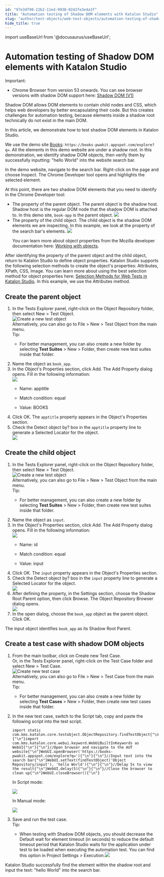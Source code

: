 ```yaml
---
id: "97e3df90-22b2-11ed-9930-0242fe3e4a3f"
title: "Automation testing of Shadow DOM elements with Katalon Studio"
slug: "author/test-objects/web-test-objects/automation-testing-of-shadow-dom-elements-with-katalon-studio"
hide_title: true
---
```

import useBaseUrl from '@docusaurus/useBaseUrl';


# <a id="id" class="anchor_top_offset"/><a id="ariaid-title1" class="anchor_top_offset"/>Automation testing of Shadow DOM elements with Katalon Studio

<div xmlns="http://www.w3.org/1999/xhtml" className="note important note_important"><span className="note__title">Important:</span> <ul className="ul"><li className="li">Chrome Browser from version 53 onwards. You can see browser versions with shadow DOM support here: <a className="xref j-external-link" href="https://caniuse.com/shadowdomv1" target="_blank">Shadow DOM (V1)</a> </li></ul></div>
<p xmlns="http://www.w3.org/1999/xhtml" className="p">Shadow DOM allows DOM elements to contain child nodes and CSS, which helps web developers by better encapsulating their code. But this creates challenges for automation testing, because elements inside a shadow root technically do not exist in the main DOM.</p> 
<p xmlns="http://www.w3.org/1999/xhtml" className="p">In this article, we demonstrate how to test shadow DOM elements in <span className="ph">Katalon Studio</span>.</p> 
<p xmlns="http://www.w3.org/1999/xhtml" className="p">We use the demo site <a className="xref j-external-link" href="https://books-pwakit.appspot.com/explore?q=" target="_blank">Books</a>: <code className="ph codeph">https://books-pwakit.appspot.com/explore?q=</code>. All the elements in this demo website are under a shadow root. In this demonstration, we identify shadow DOM objects, then verify them by successfully inputting: "hello World" into the website search bar.</p> 
<p xmlns="http://www.w3.org/1999/xhtml" className="p">In the demo website, navigate to the search bar. Right-click on the page and choose <span className="ph uicontrol">Inspect</span>. The <span className="ph uicontrol">Chrome Developer</span> tool opens and highlights the selected element.</p> 
<div xmlns="http://www.w3.org/1999/xhtml" className="p">At this point, there are two shadow DOM elements that you need to identify in the Chrome Developer tool: <ul className="ul"><li className="li"> The property of the parent object. The parent object is the shadow host. Shadow host is the regular DOM node that the shadow DOM is attached to. In this demo site, <code className="ph codeph">book-app</code> is the parent object. <img className="image" src={useBaseUrl("/caad67e0-750d-11ed-a602-0242cfbc79b5.png")} /></li><li className="li">The property of the child object. The child object is the shadow DOM elements we are inspecting. In this example, we look at the property of the search bar's elements. <img className="image" src={useBaseUrl("/cbe105e0-750d-11ed-a602-0242cfbc79b5.png")} /><p className="p">You can learn more about object properties from the Mozilla developer documentation here: <a className="xref j-external-link" href="https://developer.mozilla.org/en-US/docs/Web/JavaScript/Guide/Working_with_Objects" target="_blank">Working with objects</a>.</p></li></ul>After identifying the property of the parent object and the child object, return to <span className="ph">Katalon Studio</span> to define object properties. <span className="ph">Katalon Studio</span> supports the following selection methods to create the object's properties: Attributes, XPath, CSS, Image. You can learn more about using the best selection method for object properties here: <a className="xref" href="/docs/author/test-objects/web-test-objects/selection-methods-for-web-tests-in-katalon-studio">Selection Methods for Web Tests in <span className="ph">Katalon Studio</span></a>. In this example, we use the Attributes method. </div>

## <a id="task-5882" class="anchor_top_offset"/>Create the parent object

<ol xmlns="http://www.w3.org/1999/xhtml" className="ol steps"><li className="li step stepexpand"><span className="ph cmd">In the <span className="ph uicontrol">Tests Explorer</span> panel, right-click on the&nbsp;<span className="ph uicontrol">Object Repository</span>&nbsp;folder, then select&nbsp;<span className="ph uicontrol">New</span> &gt; <span className="ph uicontrol">Test Object</span>.</span><div className="itemgroup info"><img className="image" width={500} src={useBaseUrl("/4569c860-9b67-11ec-ad3c-024208599ecc.png")} alt="Create a new test object" /></div><div className="itemgroup info">Alternatively, you can also go to <span className="ph uicontrol">File</span> &gt; <span className="ph uicontrol">New</span> &gt; <span className="ph uicontrol">Test Object</span> from the main menu.</div><div className="itemgroup info"><div className="note tip note_tip"><span className="note__title">Tip:</span> <ul className="ul"><li className="li"><p className="p">For better management, you can also create a new folder by selecting&nbsp;<strong className="ph b"><span className="ph uicontrol">Test Suites</span></strong> &gt; <span className="ph uicontrol">New</span> &gt; <span className="ph uicontrol">Folder</span>, then create new test suites inside that folder.</p></li></ul></div></div></li><li className="li step stepexpand"><span className="ph cmd">Name the object as <code className="ph codeph">book_app</code>.</span></li><li className="li step stepexpand"><span className="ph cmd">In the <span className="ph uicontrol">Object's Properties</span> section, click <span className="ph uicontrol">Add</span>. The <span className="ph uicontrol">Add Property</span> dialog opens. Fill in the following information:</span><div className="itemgroup info"><img className="image" width={500} src={useBaseUrl("/c9ff9bb0-750d-11ed-a602-0242cfbc79b5.png")} /></div><div className="itemgroup info"><ul className="ul"><li className="li"><p className="p">Name: apptitle</p></li><li className="li"><p className="p">Match condition: equal</p></li><li className="li"><p className="p">Value: BOOKS</p></li></ul></div></li><li className="li step stepexpand"><span className="ph cmd">Click <span className="ph uicontrol">OK</span>. The <code className="ph codeph">apptitle</code> property appears in the <span className="ph uicontrol">Object's Properties</span> section.</span></li><li className="li step stepexpand"><span className="ph cmd">Check the <span className="ph uicontrol">Detect object by?</span> box in the <code className="ph codeph">apptitle</code> property line to generate a <span className="ph uicontrol">Selected Locator</span> for the object.</span><div className="itemgroup info"><img className="image" src={useBaseUrl("/cb10e4a0-750d-11ed-a602-0242cfbc79b5.png")} /></div></li></ol> 

## <a id="task-14e8e742" class="anchor_top_offset"/>Create the child object

<ol xmlns="http://www.w3.org/1999/xhtml" className="ol steps"><li className="li step stepexpand"><span className="ph cmd">In the <span className="ph uicontrol">Tests Explorer</span> panel, right-click on the&nbsp;<span className="ph uicontrol">Object Repository</span>&nbsp;folder, then select&nbsp;<span className="ph uicontrol">New</span> &gt; <span className="ph uicontrol">Test Object</span>.</span><div className="itemgroup info"><img className="image" width={500} src={useBaseUrl("/4569c860-9b67-11ec-ad3c-024208599ecc.png")} alt="Create a new test object" /></div><div className="itemgroup info">Alternatively, you can also go to <span className="ph uicontrol">File</span> &gt; <span className="ph uicontrol">New</span> &gt; <span className="ph uicontrol">Test Object</span> from the main menu.</div><div className="itemgroup info"><div className="note tip note_tip"><span className="note__title">Tip:</span> <ul className="ul"><li className="li"><p className="p">For better management, you can also create a new folder by selecting&nbsp;<strong className="ph b"><span className="ph uicontrol">Test Suites</span></strong> &gt; <span className="ph uicontrol">New</span> &gt; <span className="ph uicontrol">Folder</span>, then create new test suites inside that folder.</p></li></ul></div></div></li><li className="li step stepexpand"><span className="ph cmd">Name the object as <code className="ph codeph">input</code>.</span></li><li className="li step stepexpand"><span className="ph cmd">In the <span className="ph uicontrol">Object's Properties</span> section, click <span className="ph uicontrol">Add</span>. The <span className="ph uicontrol">Add Property</span> dialog opens. Fill in the following information:</span><div className="itemgroup info"><img className="image" width={500} src={useBaseUrl("/cbf7e940-750d-11ed-a602-0242cfbc79b5.png")} /></div><div className="itemgroup info"><ul className="ul"><li className="li"><p className="p">Name: id</p></li><li className="li"><p className="p">Match condition: equal</p></li><li className="li"><p className="p">Value: input</p></li></ul></div></li><li className="li step stepexpand"><span className="ph cmd">Click <span className="ph uicontrol">OK</span>. The <code className="ph codeph">input</code> property appears in the <span className="ph uicontrol">Object's Properties</span> section.</span></li><li className="li step stepexpand"><span className="ph cmd">Check the <span className="ph uicontrol">Detect object by?</span> box in the <code className="ph codeph">input</code> property line to generate a <span className="ph uicontrol">Selected Locator</span> for the object.</span><div className="itemgroup info"><img className="image" src={useBaseUrl("/ca8a4f80-750d-11ed-a602-0242cfbc79b5.png")} /></div></li><li className="li step stepexpand"><span className="ph cmd">After defining the property, in the <span className="ph uicontrol">Settings</span> section, choose the <span className="ph uicontrol">Shadow Root Parent</span> option, then click <span className="ph uicontrol">Browse</span>. The <span className="ph uicontrol">Object Repository Browser</span> dialog opens.</span><div className="itemgroup info"><img className="image" src={useBaseUrl("/c9be4cf0-750d-11ed-a602-0242cfbc79b5.png")} /></div></li><li className="li step stepexpand"><span className="ph cmd">In the open dialog, choose the <code className="ph codeph">book_app</code> object as the parent object. Click <span className="ph uicontrol">OK</span>.</span></li></ol> 
<section xmlns="http://www.w3.org/1999/xhtml" className="section result">The input object identifies <code className="ph codeph">book_app</code> as its <span className="ph uicontrol">Shadow Root Parent</span>.</section> 

## <a id="task-1104" class="anchor_top_offset"/>Create a test case with shadow DOM objects

<ol xmlns="http://www.w3.org/1999/xhtml" className="ol steps"><li className="li step stepexpand"><span className="ph cmd">From the main toolbar, click on <span className="ph uicontrol">Create new Test Case</span>.</span><div className="itemgroup info">Or, in the <span className="ph uicontrol">Tests Explorer</span> panel, right-click on the <span className="ph uicontrol">Test Case</span> folder and select <span className="ph uicontrol">New</span> &gt; <span className="ph uicontrol">Test Case</span>.</div><div className="itemgroup info"><img className="image" width={500} src={useBaseUrl("/7ecfa660-e2f7-11ec-a2dc-0242fe3e4a3f.png")} alt="Create new test case" /></div><div className="itemgroup info">Alternatively, you can also go to <span className="ph uicontrol">File</span> &gt; <span className="ph uicontrol">New</span> &gt; <span className="ph uicontrol">Test Case</span> from the main menu.</div><div className="itemgroup info"><div className="note tip note_tip"><span className="note__title">Tip:</span> <ul className="ul"><li className="li"><p className="p">For better management, you can also create a new folder by selecting <strong className="ph b"><span className="ph uicontrol">Test Cases</span></strong> &gt; <span className="ph uicontrol">New</span> &gt; <span className="ph uicontrol">Folder</span>, then create new test cases inside that folder.</p></li></ul></div></div></li><li className="li step stepexpand"><span className="ph cmd">In the new test case, switch to the <span className="ph uicontrol">Script</span> tab, copy and paste the following script into the test script.</span><div className="itemgroup info"><pre className="pre codeblock"><code>import static com.kms.katalon.core.testobject.ObjectRepository.findTestObject{"\n"}{"\n"}import com.kms.katalon.core.webui.keyword.WebUiBuiltInKeywords as WebUI{"\n"}{"\n"}//Open browser and navigate to the AUT website{"\n"}WebUI.openBrowser('https://books-pwakit.appspot.com/explore?q='){"\n"}{"\n"}//Input text into the search bar{"\n"}WebUI.setText(findTestObject('Object Repository/input'), 'hello World'){"\n"}{"\n"}//Delay 5s to view the result{"\n"}WebUI.delay(5){"\n"}{"\n"}//Close the browser to clean up{"\n"}WebUI.closeBrowser(){"\n"}</code></pre>In <span className="ph uicontrol">Script</span> mode:<p className="p"><img className="image" width={600} src={useBaseUrl("/ca75dd20-750d-11ed-a602-0242cfbc79b5.png")} /></p>In <span className="ph uicontrol">Manual</span> mode:<p className="p"><img className="image" width={600} src={useBaseUrl("/cb739e10-750d-11ed-a602-0242cfbc79b5.png")} /></p></div></li><li className="li step stepexpand"><span className="ph cmd">Save and run the test case.</span><div className="itemgroup info"><div className="note tip note_tip"><span className="note__title">Tip:</span> <ul className="ul"><li className="li"><p className="p">When testing with Shadow DOM objects, you should decrease the <span className="ph uicontrol">Default wait for element timeout (in seconds)</span>   to reduce the default timeout period that Katalon Studio waits for the application under test to be loaded when executing the automation test. You can find this option in <span className="ph uicontrol">Project Settings</span> &gt; <span className="ph uicontrol">Execution</span>.<img className="image" src={useBaseUrl("/ca5053c0-750d-11ed-a602-0242cfbc79b5.png")} /></p></li></ul></div></div></li></ol> 
<section xmlns="http://www.w3.org/1999/xhtml" className="section result">Katalon Studio  successfully find the element within the shadow root and input the text: "hello World" into the search bar.</section> 
